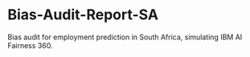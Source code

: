 # Bias-Audit-Report-SA
Bias audit for employment prediction in South Africa, simulating IBM AI Fairness 360.
